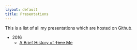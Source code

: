 ```yaml
---
layout: default
title: Presentations
---
```

This is a list of all my presentations which are hosted on Github.

* 2016
  * [A Brief History of ~~Time~~ Me](presentations/rapyuta_interview.html)
